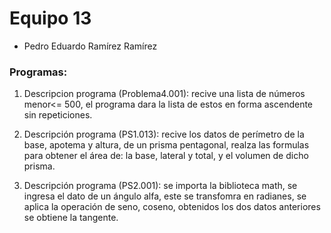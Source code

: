 # Equipo 13

- Pedro Eduardo Ramírez Ramírez

### Programas:

1. Descripcion programa (Problema4.001): recive una lista de números menor<= 500,  el programa dara la lista de estos en forma ascendente sin repeticiones.
 
2. Descripción programa (PS1.013): recive los datos de perímetro de la base, apotema y altura, de un prisma pentagonal, realza las formulas para obtener el área de: la base, lateral y total, y el volumen de dicho prisma.

3. Descripción programa (PS2.001): se importa la biblioteca math, se ingresa el dato de un ángulo alfa, este se transfomra en radianes, se aplica la operación de seno, coseno, obtenidos los dos datos anteriores se obtiene la tangente.
